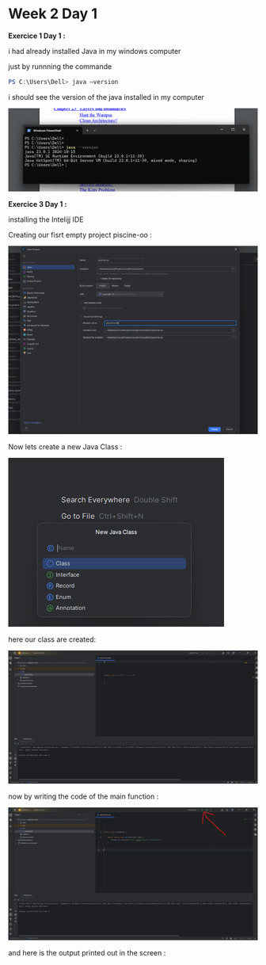# Week 2 Day 1

**Exercice 1 Day 1 :** 

i had already installed Java in my windows computer 

just by runnning the commande 

```powershell
PS C:\Users\Dell> java —version
```

 i should see the version of the java installed in my computer 

![image.png](image.png)

**Exercice 3 Day 1 :**  

installing the Intelijj IDE 

Creating our fisrt empty project piscine-oo  : 

![image.png](image%201.png)

Now lets create a new Java Class : 

![image.png](image%202.png)

here our class are created: 

![image.png](image%203.png)

now by writing the code of the main function : 

![image.png](image%204.png)

and here is the output printed out in the screen :